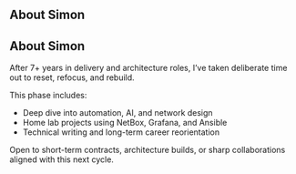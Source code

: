 ## About Simon
## About Simon

After 7+ years in delivery and architecture roles, I’ve taken deliberate time out to reset, refocus, and rebuild.

This phase includes:
- Deep dive into automation, AI, and network design
- Home lab projects using NetBox, Grafana, and Ansible
- Technical writing and long-term career reorientation

Open to short-term contracts, architecture builds, or sharp collaborations aligned with this next cycle.
